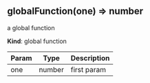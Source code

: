 <a name="BITBUCKET-globalFunction"></a>
## globalFunction(one) ⇒ number
a global function

**Kind**: global function  

| Param | Type   | Description |
| ----- | ------ | ----------- |
| one   | number | first param |


